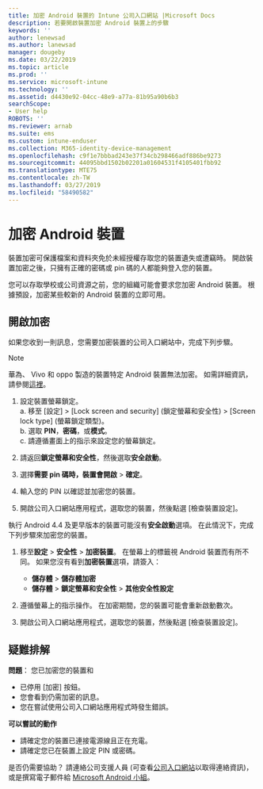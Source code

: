 ```yaml
---
title: 加密 Android 裝置的 Intune 公司入口網站 |Microsoft Docs
description: 若要開啟裝置加密 Android 裝置上的步驟
keywords: ''
author: lenewsad
ms.author: lanewsad
manager: dougeby
ms.date: 03/22/2019
ms.topic: article
ms.prod: ''
ms.service: microsoft-intune
ms.technology: ''
ms.assetid: d4430e92-04cc-48e9-a77a-81b95a90b6b3
searchScope:
- User help
ROBOTS: ''
ms.reviewer: arnab
ms.suite: ems
ms.custom: intune-enduser
ms.collection: M365-identity-device-management
ms.openlocfilehash: c9f1e7bbbad243e37f34cb298466adf886be9273
ms.sourcegitcommit: 44095bbd1502b02201a01604531f4105401fbb92
ms.translationtype: MTE75
ms.contentlocale: zh-TW
ms.lasthandoff: 03/27/2019
ms.locfileid: "58490582"
---
```

# <a name="encrypting-your-android-device"></a>加密 Android 裝置

裝置加密可保護檔案和資料夾免於未經授權存取您的裝置遺失或遭竊時。 開啟裝置加密之後，只擁有正確的密碼或 pin 碼的人都能夠登入您的裝置。 

您可以存取學校或公司資源之前，您的組織可能會要求您加密 Android 裝置。 根據預設，加密某些較新的 Android 裝置的立即可用。  

## <a name="turn-on-encryption"></a>開啟加密

如果您收到一則訊息，您需要加密裝置的公司入口網站中，完成下列步驟。 

> [!Note]
> 華為、 Vivo 和 oppo 製造的裝置特定 Android 裝置無法加密。 如需詳細資訊，請參閱[這裡](your-device-appears-encrypted-but-cp-says-otherwise-android.md)。  

1.  設定裝置螢幕鎖定。  
    a. 移至 [設定] > [Lock screen and security] \(鎖定螢幕和安全性) > [Screen lock type] \(螢幕鎖定類型\)。  
    b. 選取  **PIN**，**密碼**，或**模式**。  
    c. 請遵循畫面上的指示來設定您的螢幕鎖定。  

2. 請返回**鎖定螢幕和安全性**，然後選取**安全啟動**。
3. 選擇**需要 pin 碼時，裝置會開啟** > **確定**。
4. 輸入您的 PIN 以確認並加密您的裝置。
5. 開啟公司入口網站應用程式，選取您的裝置，然後點選 [檢查裝置設定]。  

執行 Android 4.4 及更早版本的裝置可能沒有**安全啟動**選項。 在此情況下，完成下列步驟來加密您的裝置。

1. 移至**設定** > **安全性** > **加密裝置**。 在螢幕上的標籤視 Android 裝置而有所不同。 如果您沒有看到**加密裝置**選項，請簽入：
    * **儲存體** > **儲存體加密**
    * **儲存體** > **鎖定螢幕和安全性** > **其他安全性設定** 

2. 遵循螢幕上的指示操作。 在加密期間，您的裝置可能會重新啟動數次。
3. 開啟公司入口網站應用程式，選取您的裝置，然後點選 [檢查裝置設定]。  

## <a name="troubleshoot"></a>疑難排解  
**問題**： 您已加密您的裝置和

- 已停用 [加密] 按鈕。
- 您會看到仍需加密的訊息。
- 您在嘗試使用公司入口網站應用程式時發生錯誤。

**可以嘗試的動作**

- 請確定您的裝置已連接電源線且正在充電。  
- 請確定您已在裝置上設定 PIN 或密碼。  

是否仍需要協助？ 請連絡公司支援人員 (可查看[公司入口網站](https://go.microsoft.com/fwlink/?linkid=2010980)以取得連絡資訊)，或是撰寫電子郵件給 <a href="mailto:wintunedroidfbk@microsoft.com?subject=I'm having trouble with encryption on my Android device&body=Describe the issue you're experiencing here.">Microsoft Android 小組</a>。  
